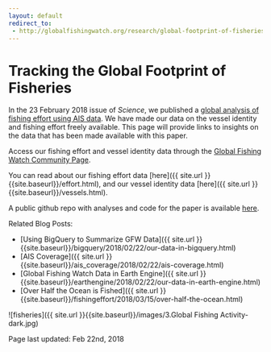 ```yaml
---
layout: default
redirect_to:
 - http://globalfishingwatch.org/research/global-footprint-of-fisheries/
---
```


# Tracking the Global Footprint of Fisheries

In the 23 February 2018 issue of _Science_, we published a [global analysis of fishing effort using AIS data](http://science.sciencemag.org/content/359/6378/904). We have made our data on the vessel identity and fishing effort freely available. This page will provide links to insights on the data that has been made available with this paper.

Access our fishing effort and vessel identity data through the [Global Fishing Watch Community Page](https://globalfishingwatch.force.com/gfw/s/data_download).

You can read about our fishing effort data [here]({{ site.url }}{{site.baseurl}}/effort.html), and our vessel identity data [here]({{ site.url }}{{site.baseurl}}/vessels.html).

A public github repo with analyses and code for the paper is available [here](https://github.com/GlobalFishingWatch/Global-Footprint-of-Fisheries).

Related Blog Posts:

 - [Using BigQuery to Summarize GFW Data]({{ site.url }}{{site.baseurl}}/bigquery/2018/02/22/our-data-in-bigquery.html)
 - [AIS Coverage]({{ site.url }}{{site.baseurl}}/ais_coverage/2018/02/22/ais-coverage.html)
 - [Global Fishing Watch Data in Earth Engine]({{ site.url }}{{site.baseurl}}/earthengine/2018/02/22/our-data-in-earth-engine.html)
 - [Over Half the Ocean is Fished]({{ site.url }}{{site.baseurl}}/fishingeffort/2018/03/15/over-half-the-ocean.html)

![fisheries]({{ site.url }}{{site.baseurl}}/images/3.Global Fishing Activity-dark.jpg)


 Page last updated: Feb 22nd, 2018


